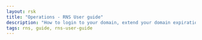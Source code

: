 ```yaml
---
layout: rsk
title: "Operations - RNS User guide"
description: "How to login to your domain, extend your domain expiration time, transfer your domain, change the RSK address, add a cryptocurrency address, update a cryptocurrency address, delete a cryptocurrency address, activate multi chain functionality, create a subdomain, change a subdomain's owner, delete a subdomain"
tags: rns, guide, rns-user-guide
---
```

